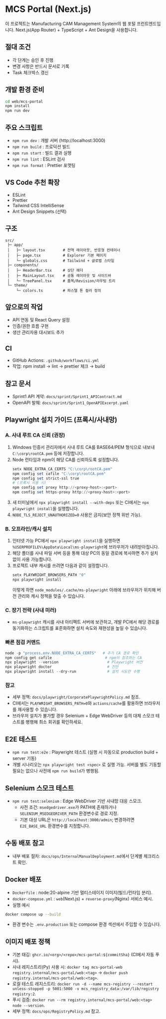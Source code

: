 # MCS Portal (Next.js)

이 프로젝트는 Manufacturing CAM Management System의 웹 포털 프런트엔드입니다. Next.js(App Router) + TypeScript + Ant Design을 사용합니다.

## 절대 조건
- 각 단계는 승인 후 진행
- 변경 사항은 반드시 문서로 기록
- Task 체크박스 갱신

## 개발 환경 준비
```bash
cd web/mcs-portal
npm install
npm run dev
```

## 주요 스크립트
- `npm run dev` : 개발 서버 (http://localhost:3000)
- `npm run build` : 프로덕션 빌드
- `npm run start` : 빌드 결과 실행
- `npm run lint` : ESLint 검사
- `npm run format` : Prettier 포맷팅

## VS Code 추천 확장
- ESLint
- Prettier
- Tailwind CSS IntelliSense
- Ant Design Snippets (선택)

## 구조
```
src/
 ├─ app/
 │   ├─ layout.tsx        # 전역 레이아웃, 반응형 컨테이너
 │   ├─ page.tsx          # Explorer 기본 페이지
 │   └─ globals.css       # Tailwind + 글로벌 스타일
 ├─ components/
 │   ├─ HeaderBar.tsx     # 상단 헤더
 │   ├─ MainLayout.tsx    # 공통 레이아웃 및 사이드바
 │   └─ TreePanel.tsx     # 품목/Revision/라우팅 트리
 └─ theme/
     └─ colors.ts         # 파스텔 톤 컬러 정의
```

## 앞으로의 작업
- API 연동 및 React Query 설정
- 인증/권한 흐름 구현
- 생산 관리자용 대시보드 추가

## CI
- GitHub Actions: `.github/workflows/ci.yml`
- 작업: npm install → lint → prettier 체크 → build

## 참고 문서
- Sprint1 API 계약: `docs/sprint/Sprint1_APIContract.md`
- OpenAPI 발췌: `docs/sprint/Sprint1_OpenAPIExcerpt.yaml`
## Playwright 설치 가이드 (프록시/사내망)
### A. 사내 루트 CA 신뢰 (권장)
1. Windows 인증서 관리자에서 사내 루트 CA를 BASE64/PEM 형식으로 내보내 `C:\corp\rootCA.pem` 등에 저장합니다.
2. Node 런타임과 npm이 해당 CA를 신뢰하도록 설정합니다.
   ```powershell
   setx NODE_EXTRA_CA_CERTS "C:\corp\rootCA.pem"
   npm config set cafile "C:\corp\rootCA.pem"
   npm config set strict-ssl true
   # (프록시 사용 시)
   npm config set proxy http://<proxy-host>:<port>
   npm config set https-proxy http://<proxy-host>:<port>
   ```
3. 새 터미널에서 `npx playwright install --with-deps` 또는 CI에서는 `npx playwright install`을 실행합니다.
4. `NODE_TLS_REJECT_UNAUTHORIZED=0` 사용은 금지(보안 정책 위반 가능).

### B. 오프라인/캐시 설치
1. 인터넷 가능 PC에서 `npx playwright install`을 실행하면 `%USERPROFILE%\AppData\Local\ms-playwright`에 브라우저가 내려받아집니다.
2. 해당 폴더를 사내 파일 서버 등을 통해 대상 PC의 동일 경로에 복사하면 추가 설치 없이 사용 가능합니다.
3. 프로젝트 내부 캐시를 쓰려면 다음과 같이 설정합니다.
   ```powershell
   setx PLAYWRIGHT_BROWSERS_PATH "0"
   npx playwright install
   ```
   이렇게 하면 `node_modules/.cache/ms-playwright` 아래에 브라우저가 위치해 버전 관리와 캐시 정책을 맞출 수 있습니다.

### C. 장기 전략 (사내 미러)
- `ms-playwright` 캐시를 사내 아티팩트 서버에 보관하고, 개발 PC에서 해당 경로를 동기화하는 스크립트를 표준화하면 설치 속도와 재현성을 높일 수 있습니다.

### 빠른 점검 커맨드
```powershell
node -p "process.env.NODE_EXTRA_CA_CERTS"   # 추가 CA 경로 확인
npm config get cafile                        # npm이 참조하는 CA
npx playwright --version                      # Playwright 버전
npx playwright doctor                         # 진단
npx playwright install --dry-run              # 설치 시도만 수행
```

### 참고
- 세부 정책: `docs/playwright/CorporatePlaywrightPolicy.md` 참조.
- CI에서는 `PLAYWRIGHT_BROWSERS_PATH=0`와 `actions/cache`를 활용하면 브라우저를 재사용할 수 있습니다.
- 브라우저 설치가 불가할 경우 Selenium + Edge WebDriver 등의 대체 스모크 테스트를 병행해 최소 회귀를 확인하세요.

## E2E 테스트
- `npm run test:e2e` : Playwright 테스트 (실행 시 자동으로 production build + server 기동)
- 개별 시나리오는 `npx playwright test <spec>` 로 실행 가능. 서버를 별도 기동할 필요는 없으나 사전에 `npm run build`가 병행됨.

## Selenium 스모크 테스트
- `npm run test:selenium` : Edge WebDriver 기반 사내망 대응 스모크.
  - 사전 조건: `msedgedriver.exe`가 PATH에 존재하거나 `SELENIUM_MSEDGEDRIVER_PATH` 환경변수로 경로 지정.
  - 기본 대상 URL은 `http://localhost:3000/admin`; 변경하려면 `E2E_BASE_URL` 환경변수를 지정합니다.

## 수동 배포 참고
- 내부 배포 절차: `docs/ops/InternalManualDeployment.md`에서 단계별 체크리스트 확인.

## Docker 배포
- `Dockerfile` : node:20-alpine 기반 멀티스테이지 이미지(빌드/런타임 분리).
- `docker-compose.yml` : `web`(Next.js) + `reverse-proxy`(Nginx) 서비스 예시.
- 실행 예시
```bash
docker compose up --build
```
- 환경 변수는 `.env.production` 또는 compose 환경 섹션에서 주입할 수 있습니다.


## 이미지 배포 정책
- 기본 태깅: `ghcr.io/<org>/<repo>/mcs-portal:${commitSha}` (CI에서 자동 푸시).
- 사내 레지스트리(Py) 사용 시: `docker tag mcs-portal-web registry.internal/mcs-portal/web:<tag>` → `docker push registry.internal/mcs-portal/web:<tag>`.
- 로컬 테스트 레지스트리: `docker run -d --name mcs-registry --restart unless-stopped -p 5001:5000 -v mcs_registry_data:/var/lib/registry registry:2`.
- 푸시 검증: `docker run --rm registry.internal/mcs-portal/web:<tag> node --version`.
- 세부 정책: `docs/ops/RegistryPolicy.md` 참고.

